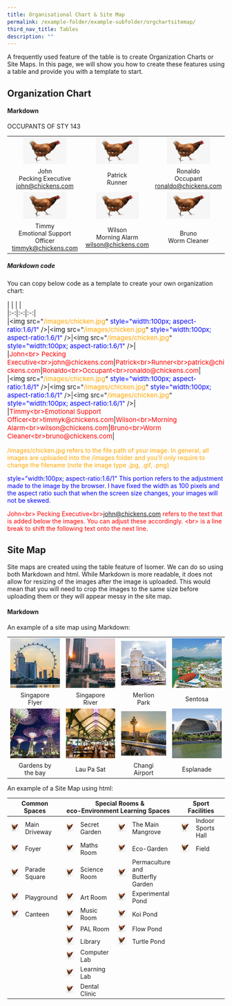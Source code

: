 ```yaml
---
title: Organisational Chart & Site Map
permalink: /example-folder/example-subfolder/orgchartsitemap/
third_nav_title: Tables
description: ""
---
```

A frequently used feature of the table is to create Organization Charts or Site Maps. In this page, we will show you how to create these features using a table and provide you with a template to start.

##  Organization Chart

#### Markdown

OCCUPANTS OF STY 143
	
| | | |
|:-:|:-:|:-:|
|<img src="/images/chicken.jpg"   style="width:100px; aspect-ratio:1.6/1" /> |   <img src="/images/chicken.jpg"   style="width:100px; aspect-ratio:1.6/1" />  | <img src="/images/chicken.jpg"  style="width:100px; aspect-ratio:1.6/1" />|
| John<br> Pecking Executive<br>john@chickens.com |Patrick<br>Runner<br>|Ronaldo<br>Occupant<br>ronaldo@chickens.com|
|<img src="/images/chicken.jpg" style="width:100px; aspect-ratio:1.6/1" />|<img src="/images/chicken.jpg"  style="width:100px; aspect-ratio:1.6/1" />|<img src="/images/chicken.jpg" style="width:100px; aspect-ratio:1.6/1" />|
|Timmy<br>Emotional Support Officer<br>timmyk@chickens.com|Wilson<br>Morning Alarm<br>wilson@chickens.com|Bruno<br>Worm Cleaner<br>|

##### Markdown code

You can copy below code as a template to create your own organization chart:

<p style="font-size:15px">| | | |<br>
|:-:|:-:|:-:|<br>
|&lt;img src="<span style="color:orange">/images/chicken.jpg</span>" <span style="color:blue">style="width:100px; aspect-ratio:1.6/1"</span> /&gt;|&lt;img src="<span style="color:orange">/images/chicken.jpg</span>" <span style="color:blue">style="width:100px; aspect-ratio:1.6/1"</span> /&gt;|&lt;img src="<span style="color:orange">/images/chicken.jpg</span>" <span style="color:blue">style="width:100px; aspect-ratio:1.6/1"</span> /&gt;|<br>
|<span style="color:red">John&lt;br&gt; Pecking Executive&lt;br&gt;john@chickens.com</span>|<span style="color:red">Patrick&lt;br&gt;Runner&lt;br&gt;patrick@chickens.com</span>|<span style="color:red">Ronaldo&lt;br&gt;Occupant&lt;br&gt;ronaldo@chickens.com</span>|<br>
|&lt;img src="<span style="color:orange">/images/chicken.jpg</span>" <span style="color:blue">style="width:100px; aspect-ratio:1.6/1"</span> /&gt;|&lt;img src="<span style="color:orange">/images/chicken.jpg</span>"  <span style="color:blue">style="width:100px; aspect-ratio:1.6/1"</span> /&gt;|&lt;img src="<span style="color:orange">/images/chicken.jpg</span>" <span style="color:blue">style="width:100px; aspect-ratio:1.6/1"</span> /&gt;|<br>
|<span style="color:red">Timmy&lt;br&gt;Emotional Support Officer&lt;br&gt;timmyk@chickens.com</span>|<span style="color:red">Wilson&lt;br&gt;Morning Alarm&lt;br&gt;wilson@chickens.com</span>|<span style="color:red">Bruno&lt;br&gt;Worm Cleaner&lt;br&gt;bruno@chickens.com</span>|
</p>

<span style="color:orange">/images/chicken.jpg refers to the file path of your image. In general, all images are uploaded into the /images folder and you'll only require to change the filename (note the image type .jpg, .gif, .png)</span>

<span style="color:blue">style="width:100px; aspect-ratio:1.6/1" This portion refers to the adjustment made to the image by the browser. I have fixed the width as 100 pixels and the aspect ratio such that when the screen size changes, your images will not be skewed.</span>

<span style="color:red">John&lt;br&gt; Pecking Executive&lt;br&gt;john@chickens.com refers to the text that is added below the images. You can adjust these accordingly. &lt;br&gt; is a line break to shift the following text onto the next line.</span> 

## Site Map

Site maps are created using the table feature of Isomer. We can do so using both Markdown and html. While Markdown is more readable, it does not allow for resizing of the images after the image is uploaded. This would mean that you will need to crop the images to the same size before uploading them or they will appear messy in the site map.

#### Markdown

An example of a site map using Markdown:

|   |   |   |   |
|:---:|:---:|:---:|:---:|
| [![](/images/singaporeflyer.jpeg)](https://www.singaporeflyer.com/en)|[![](/images/singaporeriver.jpg)](https://www.visitsingapore.com/see-do-singapore/places-to-see/singapore-river/)|[![](/images/merlion.jpeg)](https://www.visitsingapore.com/see-do-singapore/recreation-leisure/viewpoints/merlion-park/)|[![](/images/sentosa.jpeg)](https://www.sentosa.com.sg/)|
|Singapore<br>Flyer|Singapore <br>River|Merlion<br>Park|Sentosa|
|[![](/images/gardensbythebay.jpeg)](https://www.gardensbythebay.com.sg/)|[![](/images/laupasat.jpg)](https://laupasat.sg/)|[![](/images/changiairport.jpeg)](https://www.changiairport.com/)|[![](/images/esplanade.jpg)](https://www.esplanade.com/)|
|Gardens by<br>the bay|Lau Pa Sat|Changi<br>Airport|Esplanade|


An example of a Site Map using html:



<table>
<thead>
  <tr>
    <th colspan="2">Common Spaces</th>
    <th colspan="4">Special Rooms &amp;<br>eco-Environment Learning Spaces&nbsp;&nbsp;</th>
    <th colspan="2">Sport Facilities</th>
  </tr>
</thead>
<tbody>
  <tr>
    <td><img src="/images/chicken.jpg" style="width:100px; aspect-ratio:1"></td>
    <td>Main Driveway<br></td>
    <td><img src="/images/chicken.jpg" style="width:100px; aspect-ratio:1"></td>
    <td>Secret Garden</td>
    <td><img src="/images/chicken.jpg" style="width:100px; aspect-ratio:1"></td>
    <td>The Main Mangrove</td>
    <td><img src="/images/chicken.jpg" style="width:100px; aspect-ratio:1"></td>
    <td>Indoor Sports Hall</td>
  </tr>
  <tr>
    <td><img src="/images/chicken.jpg" style="width:100px; aspect-ratio:1"></td>
    <td>Foyer</td>
    <td><img src="/images/chicken.jpg" style="width:100px; aspect-ratio:1"></td>
    <td>Maths Room</td>
    <td><img src="/images/chicken.jpg" style="width:100px; aspect-ratio:1"></td>
    <td>Eco-Garden</td>
    <td><img src="/images/chicken.jpg" style="width:100px; aspect-ratio:1"></td>
    <td>Field</td>
  </tr>
  <tr>
    <td><img src="/images/chicken.jpg" style="width:100px; aspect-ratio:1"></td>
    <td>Parade Square</td>
    <td><img src="/images/chicken.jpg" style="width:100px; aspect-ratio:1"></td>
    <td>Science Room</td>
    <td><img src="/images/chicken.jpg" style="width:100px; aspect-ratio:1"></td>
    <td>Permaculture and<br>Butterfly Garden</td>
    <td></td>
    <td></td>
  </tr>
  <tr>
    <td><img src="/images/chicken.jpg" style="width:100px; aspect-ratio:1"></td>
    <td>Playground</td>
    <td><img src="/images/chicken.jpg" style="width:100px; aspect-ratio:1"></td>
    <td>Art Room</td>
    <td><img src="/images/chicken.jpg" style="width:100px; aspect-ratio:1"></td>
    <td>Experimental Pond</td>
    <td></td>
    <td></td>
  </tr>
  <tr>
    <td><img src="/images/chicken.jpg" style="width:100px; aspect-ratio:1"></td>
    <td>Canteen</td>
    <td><img src="/images/chicken.jpg" style="width:100px; aspect-ratio:1"></td>
    <td>Music Room</td>
    <td><img src="/images/chicken.jpg" style="width:100px; aspect-ratio:1"></td>
    <td>Koi Pond</td>
    <td></td>
    <td></td>
  </tr>
  <tr>
    <td></td>
    <td></td>
    <td><img src="/images/chicken.jpg" style="width:100px; aspect-ratio:1"></td>
    <td>PAL Room</td>
    <td><img src="/images/chicken.jpg" style="width:100px; aspect-ratio:1"></td>
    <td>Flow Pond</td>
    <td></td>
    <td></td>
  </tr>
  <tr>
    <td></td>
    <td></td>
    <td><img src="/images/chicken.jpg" style="width:100px; aspect-ratio:1"></td>
    <td>Library</td>
    <td><img src="/images/chicken.jpg" style="width:100px; aspect-ratio:1"></td>
    <td>Turtle Pond</td>
    <td></td>
    <td></td>
  </tr>
  <tr>
    <td></td>
    <td></td>
    <td><img src="/images/chicken.jpg" style="width:100px; aspect-ratio:1"></td>
    <td>Computer Lab</td>
    <td></td>
    <td></td>
    <td></td>
    <td></td>
  </tr>
  <tr>
    <td></td>
    <td></td>
    <td><img src="/images/chicken.jpg" style="width:100px; aspect-ratio:1"></td>
    <td>Learning Lab</td>
    <td></td>
    <td></td>
    <td></td>
    <td></td>
  </tr>
  <tr>
    <td></td>
    <td></td>
    <td><img src="/images/chicken.jpg" style="width:100px; aspect-ratio:1"></td>
    <td>Dental Clinic</td>
    <td></td>
    <td></td>
    <td></td>
    <td></td>
  </tr>
</tbody>
</table>